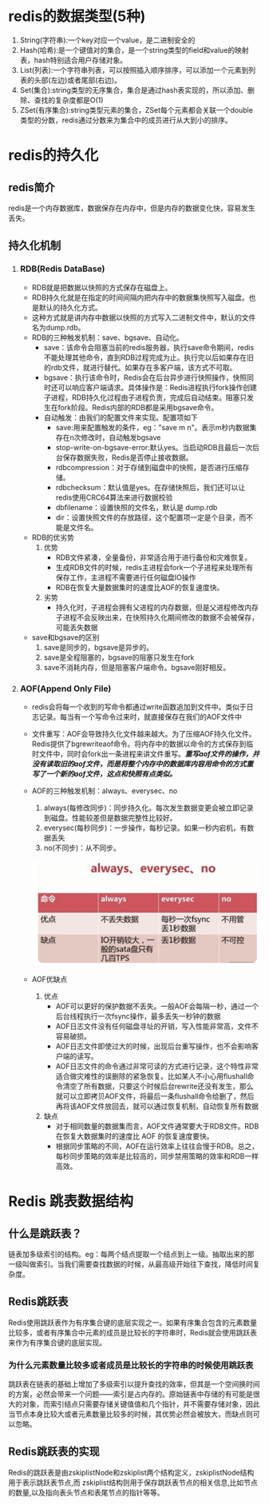 # redis的数据类型(5种)
1. String(字符串):一个key对应一个value，是二进制安全的
2. Hash(哈希):是一个键值对的集合，是一个string类型的field和value的映射表，hash特别适合用户存储对象。
3. List(列表):一个字符串列表，可以按照插入顺序排序，可以添加一个元素到列表的头部(左边)或者尾部(右边)。
4. Set(集合):string类型的无序集合，集合是通过hash表实现的，所以添加、删除、查找的复杂度都是O(1)
5. ZSet(有序集合):string类型元素的集合，ZSet每个元素都会关联一个double类型的分数，redis通过分数来为集合中的成员进行从大到小的排序。

# redis的持久化
## redis简介
redis是一个内存数据库，数据保存在内存中，但是内存的数据变化快，容易发生丢失。
## 持久化机制
1. ### RDB(Redis DataBase)
   * RDB就是把数据以快照的方式保存在磁盘上。
   * RDB持久化就是在指定的时间间隔内把内存中的数据集快照写入磁盘。也是默认的持久化方式。
   * 这种方式就是讲内存中数据以快照的方式写入二进制文件中，默认的文件名为dump.rdb。
   * RDB的三种触发机制：save、bgsave、自动化。
      + save：该命令会阻塞当前的redis服务器，执行save命令期间，redis不能处理其他命令，直到RDB过程完成为止。执行完以后如果存在旧的rdb文件，就进行替代。如果存在多客户端，该方式不可取。
      + bgsave：执行该命令时，Redis会在后台异步进行快照操作，快照同时还可以响应客户端请求。具体操作是：Redis进程执行fork操作创建子进程，RDB持久化过程由子进程负责，完成后自动结束。阻塞只发生在fork阶段。Redis内部的RDB都是采用bgsave命令。
      + 自动触发：由我们的配置文件来实现。配置项如下
         * save:用来配置触发的条件，eg："save m n"。表示m秒内数据集存在n次修改时，自动触发bgsave
         * stop-write-on-bgsave-error:默认yes。当启动RDB且最后一次后台保存数据失败，Redis是否停止接收数据。 
         * rdbcompression：对于存储到磁盘中的快照，是否进行压缩存储。
        * rdbchecksum：默认值是yes。在存储快照后，我们还可以让redis使用CRC64算法来进行数据校验
        * dbfilename：设置快照的文件名，默认是 dump.rdb
        * dir：设置快照文件的存放路径，这个配置项一定是个目录，而不能是文件名。
   * RDB的优劣势
      1. 优势
         * RDB文件紧凑，全量备份，非常适合用于进行备份和灾难恢复。
         * 生成RDB文件的时候，redis主进程会fork一个子进程来处理所有保存工作，主进程不需要进行任何磁盘IO操作
         * RDB在恢复大量数据集时的速度比AOF的恢复速度快。
      2. 劣势
         * 持久化时，子进程会拥有父进程的内存数据，但是父进程修改内存子进程不会反映出来，在快照持久化期间修改的数据不会被保存，可能丢失数据
   * save和bgsave的区别
      1. save是同步的，bgsave是异步的。
      2. save是全程阻塞的，bgsave的阻塞只发生在fork
      3. save不消耗内存，但是阻塞客户端命令。bgsave刚好相反。
2. ### AOF(Append Only File)
   * redis会将每一个收到的写命令都通过write函数追加到文件中。类似于日志记录。每当有一个写命令过来时，就直接保存在我们的AOF文件中
   * 文件重写：AOF会导致持久化文件越来越大。为了压缩AOF持久化文件。Redis提供了bgrewriteaof命令。将内存中的数据以命令的方式保存到临时文件中，同时会fork出一条进程来讲文件重写。***重写aof文件的操作，并没有读取旧的aof文件，而是将整个内存中的数据库内容用命令的方式重写了一个新的aof文件，这点和快照有点类似。***
   * AOF的三种触发机制：always、everysec、no
      1. always(每修改同步)：同步持久化。每次发生数据变更会被立即记录到磁盘。性能较差但是数据完整性比较好。
      2. everysec(每秒同步)：一步操作，每秒记录。如果一秒内宕机，有数据丢失
      3. no(不同步)：从不同步。

      ![AOF](./AOF.png)
   * AOF优缺点
      1. 优点
         * AOF可以更好的保护数据不丢失。一般AOF会每隔一秒，通过一个后台线程执行一次fsync操作，最多丢失一秒钟的数据
         * AOF日志文件没有任何磁盘寻址的开销，写入性能非常高，文件不容易破损。
         * AOF日志文件即使过大的时候，出现后台重写操作，也不会影响客户端的读写。
         * AOF日志文件的命令通过非常可读的方式进行记录，这个特性非常适合做灾难性的误删除的紧急恢复。比如某人不小心用flushall命令清空了所有数据，只要这个时候后台rewrite还没有发生，那么就可以立即拷贝AOF文件，将最后一条flushall命令给删了，然后再将该AOF文件放回去，就可以通过恢复机制，自动恢复所有数据
      2. 缺点
         * 对于相同数量的数据集而言，AOF文件通常要大于RDB文件。RDB 在恢复大数据集时的速度比 AOF 的恢复速度要快。
         * 根据同步策略的不同，AOF在运行效率上往往会慢于RDB。总之，每秒同步策略的效率是比较高的，同步禁用策略的效率和RDB一样高效。

# Redis 跳表数据结构
## 什么是跳跃表？
链表加多级索引的结构。eg：每两个结点提取一个结点到上一级。抽取出来的那一级叫做索引。当我们需要查找数据的时候，从最高级开始往下查找，降低时间复杂度。
## Redis跳跃表
Redis使用跳跃表作为有序集合键的底层实现之一。如果有序集合包含的元素数量比较多，或者有序集合中元素的成员是比较长的字符串时，Redis就会使用跳跃表来作为有序集合键的底层实现。
### 为什么元素数量比较多或者成员是比较长的字符串的时候使用跳跃表
跳跃表在链表的基础上增加了多级索引以提升查找的效率，但其是一个空间换时间的方案，必然会带来一个问题——索引是占内存的。原始链表中存储的有可能是很大的对象，而索引结点只需要存储关键值值和几个指针，并不需要存储对象，因此当节点本身比较大或者元素数量比较多的时候，其优势必然会被放大，而缺点则可以忽略。
## Redis跳跃表的实现
Redis的跳跃表是由zskiplistNode和zskiplist两个结构定义，zskiplistNode结构用于表示跳跃表节点,而 zskiplist结构则用于保存跳跃表节点的相关信息,比如节点的数量,以及指向表头节点和表尾节点的指针等等。